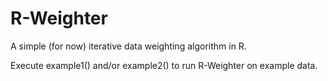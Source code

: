 # R-Weighter
A simple (for now) iterative data weighting algorithm in R.

Execute example1() and/or example2() to run R-Weighter on example data.
